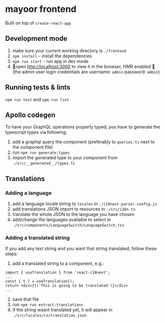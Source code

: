 # mayoor frontend

Built on top of `create-react-app`

## Development mode

1. make sure your current working directory is `./frontend`
2. `npm install` - install the dependencies
3. `npm run start` - run app in dev mode
4. 🚀open [http://localhost:3000](http://localhost:3000) to view it in the browser, HMR enabled 🚀
   (the admin user login credentials are username: `admin` password: `admin`)

## Running tests & lints

`npm run test` and `npm run lint`

## Apollo codegen

To have your GraphQL operations properly typed, you have to generate the typescript types via following:

1. add a graphql query the component (preferably to `queries.ts` next to the component file)
2. run `npm run generate:types`
3. import the generated type to your component from `./src/__generated__/types.ts`

## Translations

### Adding a language

1. add a language locale string to `locales` in `./i18next-parser.config.js`
2. add translations JSON import to resources in `./src/i18n.ts`
3. translate the whole JSON to the language you have chosen
4. add/change the languages available to select in `./src/components/LanguageSwitch/LanguageSwitch.tsx`

### Adding a translated string

If you add any text string and you want that string translated, follow these steps:

1. add a translated string to a component, e.g.:

```tsx
import { useTranslation } from 'react-i18next';
...
const { t } = useTranslation();
return <div>{t('This is going to be translated')}</div>
...
```

2. save that file
3. run `npm run extract:translations`
4. if the string wasnt translated yet, it will appear in `./src/locales/cs/translation.json`
